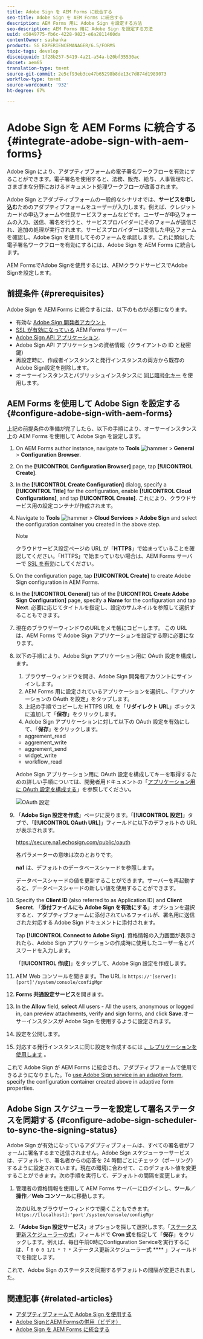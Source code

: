 ```yaml
---
title: Adobe Sign を AEM Forms に統合する
seo-title: Adobe Sign を AEM Forms に統合する
description: AEM Forms 用に Adobe Sign を設定する方法
seo-description: AEM Forms 用に Adobe Sign を設定する方法
uuid: e5049775-fb6c-4228-9823-e6a2811460da
contentOwner: sashanka
products: SG_EXPERIENCEMANAGER/6.5/FORMS
topic-tags: develop
discoiquuid: 1f28b257-5419-4a21-a54a-b20bf35530ac
docset: aem65
translation-type: tm+mt
source-git-commit: 2e5cf93eb3ce47b65298b8de13c7d874d1989073
workflow-type: tm+mt
source-wordcount: '932'
ht-degree: 67%

---
```



# Adobe Sign を AEM Forms に統合する{#integrate-adobe-sign-with-aem-forms}

Adobe Sign により、アダプティブフォームの電子署名ワークフローを有効にすることができます。電子署名を使用すると、法務、販売、給与、人事管理など、さまざまな分野におけるドキュメント処理ワークフローが改善されます。

Adobe Sign とアダプティブフォームの一般的なシナリオでは、**サービスを申し込む**&#x200B;ためのアダプティブフォームをユーザーが入力します。例えば、クレジットカードの申込フォームや住民サービスフォームなどです。ユーザーが申込フォームの入力、送信、署名を行うと、サービスプロバイダーにそのフォームが送信され、追加の処理が実行されます。サービスプロバイダーは受信した申込フォームを確認し、Adobe Sign を使用してそのフォームを承認します。これに類似した電子署名ワークフローを有効にするには、Adobe Sign を AEM Forms に統合します。

AEM FormsでAdobe Signを使用するには、AEMクラウドサービスでAdobe Signを設定します。

## 前提条件 {#prerequisites}

Adobe Sign を AEM Forms に統合するには、以下のものが必要になります。

* 有効な [Adobe Sign 開発者アカウント](https://acrobat.adobe.com/jp/ja/why-adobe/developer-form.html)
* [SSL が有効になっている](/help/sites-administering/ssl-by-default.md) AEM Forms サーバー
* [Adobe Sign API アプリケーション](https://www.adobe.io/apis/documentcloud/sign/docs.html#!adobedocs/adobe-sign/master/gstarted/create_app.md).
* Adobe Sign API アプリケーションの資格情報（クライアントの ID と秘密鍵）
* 再設定時に、作成者インスタンスと発行インスタンスの両方から既存のAdobe Sign設定を削除します。
* オーサーインスタンスとパブリッシュインスタンスに [同じ暗号化キー](/help/sites-administering/security-checklist.md#make-sure-you-properly-replicate-encryption-keys-when-needed) を使用します。

## AEM Forms を使用して Adobe Sign を設定する {#configure-adobe-sign-with-aem-forms}

上記の前提条件の準備が完了したら、以下の手順により、オーサーインスタンス上の AEM Forms を使用して Adobe Sign を設定します。

1. On AEM Forms author instance, navigate to **Tools** ![hammer](assets/hammer.png) > **General** > **Configuration Browser**.
1. On the **[!UICONTROL Configuration Browser]** page, tap **[!UICONTROL Create]**.
1. In the **[!UICONTROL Create Configuration]** dialog, specify a **[!UICONTROL Title]** for the configuration, enable **[!UICONTROL Cloud Configurations]**, and tap **[!UICONTROL Create]**. これにより、クラウドサービス用の設定コンテナが作成されます。
1. Navigate to **Tools** ![hammer](assets/hammer.png) > **Cloud Services** > **Adobe Sign** and select the configuration container you created in the above step.

   >[!NOTE]
   >
   >クラウドサービス設定ページの URL が「**HTTPS**」で始まっていることを確認してください。「HTTPS」で始まっていない場合は、AEM Forms サーバーで [SSL を有効](/help/sites-administering/ssl-by-default.md)にしてください。

1. On the configuration page, tap **[!UICONTROL Create]** to create Adobe Sign configuration in AEM Forms.
1. In the **[!UICONTROL General]** tab of the **[!UICONTROL Create Adobe Sign Configuration]** page, specify a **Name** for the configuration and tap **Next**. 必要に応じてタイトルを指定し、設定のサムネイルを参照して選択することもできます。

1. 現在のブラウザーウィンドウのURLをメモ帳にコピーします。 この URL は、AEM Forms で Adobe Sign アプリケーションを設定する際に必要になります。

1. 以下の手順により、Adobe Sign アプリケーション用に OAuth 設定を構成します。

   1. ブラウザーウィンドウを開き、Adobe Sign 開発者アカウントにサインインします。
   1. AEM Forms 用に設定されているアプリケーションを選択し、「アプリケーションの OAuth を設定」をタップします。
   1. 上記の手順でコピーした HTTPS URL を「**リダイレクト URL**」ボックスに追加して「**保存**」をクリックします。
   1. Adobe Sign アプリケーションに対して以下の OAuth 設定を有効にして、「**保存**」をクリックします。
   * aggrement_read
   * aggrement_write
   * aggrement_send
   * widget_write
   * workflow_read

   Adobe Sign アプリケーション用に OAuth 設定を構成してキーを取得するための詳しい手順については、開発者用ドキュメントの「[アプリケーション用に OAuth 設定を構成する](https://www.adobe.io/apis/documentcloud/sign/docs.html#!adobedocs/adobe-sign/master/gstarted/configure_oauth.md)」を参照してください。

   ![OAuth 設定](assets/oauthconfig_new.png)

1. 「**Adobe Sign 設定を作成**」ページに戻ります。「**[!UICONTROL 設定]**」タブで、「**[!UICONTROL OAuth URL]**」フィールドに以下のデフォルトの URL が表示されます。

   https://secure.na1.echosign.com/public/oauth

   各パラメーターの意味は次のとおりです。

   **na1** は、デフォルトのデータベースシャードを参照します。

   データベースシャードの値を更新することができます。サーバーを再起動すると、データベースシャードの新しい値を使用することができます。

1. Specify the **Client ID** (also referred to as Application ID) and **Client Secret**. 「**添付ファイルにも Adobe Sign を有効にする**」オプションを選択すると、アダプティブフォームに添付されているファイルが、署名用に送信された対応する Adobe Sign ドキュメントに添付されます。

   Tap **[!UICONTROL Connect to Adobe Sign]**. 資格情報の入力画面が表示されたら、Adobe Sign アプリケーションの作成時に使用したユーザー名とパスワードを入力します。

   「**[!UICONTROL 作成]**」をタップして、Adobe Sign 設定を作成します。

1. AEM Web コンソールを開きます。The URL is `https://'[server]:[port]'/system/console/configMgr`
1. **Forms 共通設定サービス**&#x200B;を開きます。
1. In the **Allow** field, **select** All users - All the users, anonymous or logged in, can preview attachments, verify and sign forms, and click **Save.**&#x200B;オーサーインスタンスが Adobe Sign を使用するように設定されます。
1. 設定を公開します。
1. 対応する発行インスタンスに同じ設定を作成するには [、レプリケーションを使用します](https://docs.adobe.com/content/help/en/experience-manager-65/deploying/configuring/replication.html) 。

これで Adobe Sign が AEM Forms に統合され、アダプティブフォームで使用できるようになりました。To [use Adobe Sign service in an adaptive form](../../forms/using/working-with-adobe-sign.md#configure-adobe-sign-for-an-adaptive-form), specify the configuration container created above in adaptive form properties.



## Adobe Sign スケジューラーを設定して署名ステータスを同期する {#configure-adobe-sign-scheduler-to-sync-the-signing-status}

Adobe Sign が有効になっているアダプティブフォームは、すべての署名者がフォームに署名するまで送信されません。Adobe Sign スケジューラーサービスは、デフォルトで、署名者からの応答を 24 時間ごとにチェック（ポーリング）するように設定されています。現在の環境に合わせて、このデフォルト値を変更することができます。次の手順を実行して、デフォルトの間隔を変更します。

1. 管理者の資格情報を使用して AEM Forms サーバーにログインし、**ツール**／**操作**／**Web コンソール**&#x200B;に移動します。

   次のURLをブラウザーウィンドウで開くこともできます。
   `https://[localhost]:'port'/system/console/configMgr`

1. 「**Adobe Sign 設定サービス**」オプションを探して選択します。「[ステータス更新スケジューラーの式](https://en.wikipedia.org/wiki/Cron#CRON_expression)」フィールドで **Cron 式**&#x200B;を指定して「**保存**」をクリックします。例えば、毎日午前0時にConfiguration Serviceを実行するには、「 `0 0 0 1/1 * ? *` ステータス更新スケジューラー式 **** 」フィールドでを指定します。

これで、Adobe Sign のステータスを同期するデフォルトの間隔が変更されました。

## 関連記事 {#related-articles}

* [アダプティブフォームで Adobe Sign を使用する](../../forms/using/working-with-adobe-sign.md)
* [Adobe SignとAEM Formsの併用（ビデオ）](https://helpx.adobe.com/experience-manager/kt/forms/using/adobe-sign-integration-feature-video.html)
* [Adobe Sign を AEM Forms に統合する](../../forms/using/adobe-sign-integration-adaptive-forms.md)


